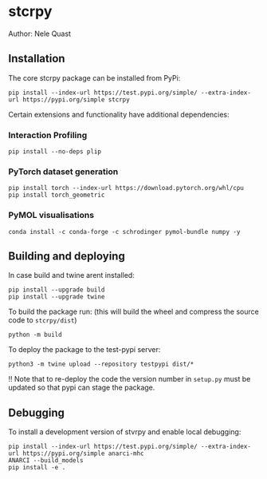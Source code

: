# stcrpy

Author: Nele Quast


## Installation

The core stcrpy package can be installed from PyPi: 
```
pip install --index-url https://test.pypi.org/simple/ --extra-index-url https://pypi.org/simple stcrpy
```

Certain extensions and functionality have additional dependencies: 

### Interaction Profiling
```
pip install --no-deps plip
```

### PyTorch dataset generation
```
pip install torch --index-url https://download.pytorch.org/whl/cpu
pip install torch_geometric
```

### PyMOL visualisations 
```
conda install -c conda-forge -c schrodinger pymol-bundle numpy -y
```


## Building and deploying
In case build and twine arent installed: 
```
pip install --upgrade build
pip install --upgrade twine
```

To build the package run: (this will build the wheel and compress the source code to `stcrpy/dist`)
```
python -m build
```

To deploy the package to the test-pypi server: 
```
python3 -m twine upload --repository testpypi dist/*
```
!! Note that to re-deploy the code the version number in `setup.py` must be updated so that pypi can stage the package. 


## Debugging
To install a development version of stvrpy and enable local debugging: 
```
pip install --index-url https://test.pypi.org/simple/ --extra-index-url https://pypi.org/simple anarci-mhc
ANARCI --build_models
pip install -e .
```



